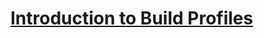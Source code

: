 # [Introduction to Build Profiles](https://maven.apache.org/guides/introduction/introduction-to-profiles.html)

